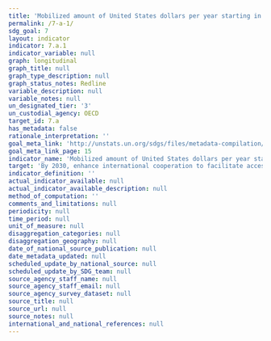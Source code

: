 ```yaml
---
title: 'Mobilized amount of United States dollars per year starting in 2020 accountable towards the $100 billion commitment'
permalink: /7-a-1/
sdg_goal: 7
layout: indicator
indicator: 7.a.1
indicator_variable: null
graph: longitudinal
graph_title: null
graph_type_description: null
graph_status_notes: Redline
variable_description: null
variable_notes: null
un_designated_tier: '3'
un_custodial_agency: OECD
target_id: 7.a
has_metadata: false
rationale_interpretation: ''
goal_meta_link: 'http://unstats.un.org/sdgs/files/metadata-compilation/Metadata-Goal-7.pdf'
goal_meta_link_page: 15
indicator_name: 'Mobilized amount of United States dollars per year starting in 2020 accountable towards the $100 billion commitment'
target: 'By 2030, enhance international cooperation to facilitate access to clean energy research and technology, including renewable energy, energy efficiency and advanced and cleaner fossil-fuel technology, and promote investment in energy infrastructure and clean energy technology.'
indicator_definition: ''
actual_indicator_available: null
actual_indicator_available_description: null
method_of_computation: ''
comments_and_limitations: null
periodicity: null
time_period: null
unit_of_measure: null
disaggregation_categories: null
disaggregation_geography: null
date_of_national_source_publication: null
date_metadata_updated: null
scheduled_update_by_national_source: null
scheduled_update_by_SDG_team: null
source_agency_staff_name: null
source_agency_staff_email: null
source_agency_survey_dataset: null
source_title: null
source_url: null
source_notes: null
international_and_national_references: null
---
```

